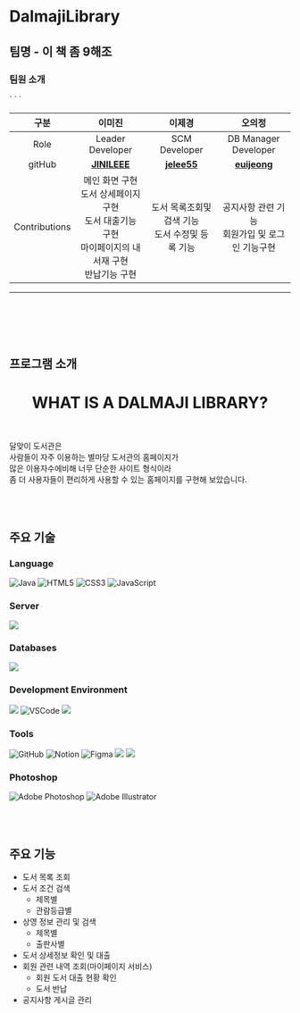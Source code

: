 # DalmajiLibrary

## 팀명 - 이 책 좀 9해조


### 팀원 소개

<table style="width: 100%;">
    <thead>
        <tr>
            <th style="text-align: center; width: 5%;" >구분</th>
            <th style="text-align: center">이미진</th>
            <th style="text-align: center;">이제경</th>
            <th style="text-align: center">오의정</th>
        </tr>
    </thead>
    <tbody>
        <tr>
            <td style="text-align: center"><span>Role</span></td>
            <td style="text-align: center"><span>Leader Developer</span></td>
            <td style="text-align: center"><span>SCM Developer</span></td>
            <td style="text-align: center"><span>DB Manager Developer</span></td>
        </tr>`
        <tr>
            <td style="text-align: center"><span>gitHub</span></td>
            <td style="text-align: center"><a href="https://github.com/JINILEEE"><strong>JINILEEE </strong></a></td>
            <td style="text-align: center"><a href="https://github.com/jelee55"><strong>jelee55</strong></a></td>
            <td style="text-align: center"><a href="https://github.com/euijeongoh"><strong>euijeong</strong></a></td>
        </tr>`
        <tr>
            <td style="text-align: center"><span>Contributions</span></td>
            <td style="text-align: center">
                <span>메인 화면 구현</span><br>
                <span>도서 상세페이지 구현</span><br>
                <span>도서 대출기능 구현</span><br>
                <span>마이페이지의 내 서재 구현</span><br>
                <span>반납기능 구현</span><br>
            </td>
            <td style="text-align: center">
                <span>도서 목록조회및 검색 기능</span><br>
                <span>도서 수정및 등록 기능</span><br>
            </td>
            <td style="text-align: center">
                <span>공지사항 관련 기능</span><br>
                <span>회원가입 및 로그인 기능구현</span><br>
            </td>
        </tr>`
    </tbody>
</table>

<hr>

<br><br>
<br><br>

## 프로그램 소개

<h1 style="text-align:center;">WHAT IS A DALMAJI LIBRARY?</h1>
<br>

<p>
달맞이 도서관은
<br>
사람들이 자주 이용하는 별마당 도서관의 홈페이지가
<br>
많은 이용자수에비해 너무 단순한 사이트 형식이라
<br>
좀 더 사용자들이 편리하게 사용할 수 있는 홈페이지를 구현해 보았습니다.
</p>



<br>
<br>

## 주요 기술

<h3>Language</h3>

![Java](https://img.shields.io/badge/java-%23ED8B00.svg?style=for-the-badge&logo=java&logoColor=white)
![HTML5](https://img.shields.io/badge/html5-%23E34F26.svg?style=for-the-badge&logo=html5&logoColor=white)
![CSS3](https://img.shields.io/badge/css3-%231572B6.svg?style=for-the-badge&logo=css3&logoColor=white)
![JavaScript](https://img.shields.io/badge/javascript-%23323330.svg?style=for-the-badge&logo=javascript&logoColor=%23F7DF1E)

<h3>Server</h3>
<img src="https://img.shields.io/badge/apache tomcat-F8DC75?style=for-the-badge&logo=apachetomcat&logoColor=white">


<h3>Databases</h3>

<img src="https://img.shields.io/badge/oracleCloud-F80000?style=for-the-badge&logo=oracle&logoColor=white">

<h3>Development Environment</h3>

<img src="https://img.shields.io/badge/react-61DAFB?style=for-the-badge&logo=react&logoColor=white">
<img alt="VSCode" src ="https://img.shields.io/badge/VSCODE-007ACC.svg?&style=for-the-badge&logo=VisualStudioCode&logoColor=white"/>
<img src="https://img.shields.io/badge/Spring-6DB33F?style=for-the-badge&logo=Spring&logoColor=white">


<h3>Tools</h3>

![GitHub](https://img.shields.io/badge/github-%23121011.svg?style=for-the-badge&logo=github&logoColor=white)
![Notion](https://img.shields.io/badge/Notion-%23000000.svg?style=for-the-badge&logo=notion&logoColor=white)
<img alt="Figma" src ="https://img.shields.io/badge/Figma-F24E1E.svg?&style=for-the-badge&logo=Figma&logoColor=white"/>
 <img src="https://img.shields.io/badge/fontawesome-339AF0?style=for-the-badge&logo=fontawesome&logoColor=white">
 <img src="https://img.shields.io/badge/Postman-FF6C37?style=for-the-badge&logo=Postman&logoColor=white">

<h3>Photoshop</h3>

![Adobe Photoshop](https://img.shields.io/badge/adobe%20photoshop-%2331A8FF.svg?style=for-the-badge&logo=adobe%20photoshop&logoColor=white)
![Adobe Illustrator](https://img.shields.io/badge/adobe%20illustrator-%23FF9A00.svg?style=for-the-badge&logo=adobe%20illustrator&logoColor=white)
<br>






<br>
<br>

## 주요 기능
 - 도서 목록 조회
 - 도서 조건 검색
    - 제목별
    - 관람등급별
 - 상영 정보 관리 및 검색
    - 제목별
    - 출판사별
 - 도서 상세정보 확인 및 대출
 - 회원 관련 내역 조회(마이페이지 서비스)
    - 회원 도서 대출 현황 확인
    - 도서 반납
 - 공지사항 게시글 관리
